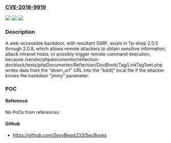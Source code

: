 ### [CVE-2018-9919](https://cve.mitre.org/cgi-bin/cvename.cgi?name=CVE-2018-9919)
![](https://img.shields.io/static/v1?label=Product&message=n%2Fa&color=blue)
![](https://img.shields.io/static/v1?label=Version&message=n%2Fa&color=blue)
![](https://img.shields.io/static/v1?label=Vulnerability&message=n%2Fa&color=brighgreen)

### Description

A web-accessible backdoor, with resultant SSRF, exists in Tp-shop 2.0.5 through 2.0.8, which allows remote attackers to obtain sensitive information, attack intranet hosts, or possibly trigger remote command execution, because /vendor/phpdocumentor/reflection-docblock/tests/phpDocumentor/Reflection/DocBlock/Tag/LinkTagTeet.php writes data from the "down_url" URL into the "bddlj" local file if the attacker knows the backdoor "jmmy" parameter.

### POC

#### Reference
No PoCs from references.

#### Github
- https://github.com/SexyBeast233/SecBooks

